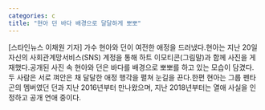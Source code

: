 ```yaml
---
categories: c
title: "현아 던 바다 배경으로 달달하게 뽀뽀"
---
```

[스타인뉴스 이채원 기자] 가수 현아와 던이 여전한 애정을 드러냈다.현아는 지난 20일 자신의 사회관계망서비스(SNS) 계정을 통해 하트 이모티콘(그림말)과 함께 사진을 게재했다.공개된 사진 속 현아와 던은 바다를 배경으로 뽀뽀를 하고 있는 모습이 담겼다. 두 사람은 서로 껴안은 채 달달한 애정 행각을 펼쳐 눈길을 끈다.한편 현아는 그룹 펜타곤의 멤버였던 던과 지난 2016년부터 만나왔으며, 지난 2018년부터는 열애 사실을 인정하고 공개 연애 중이다.